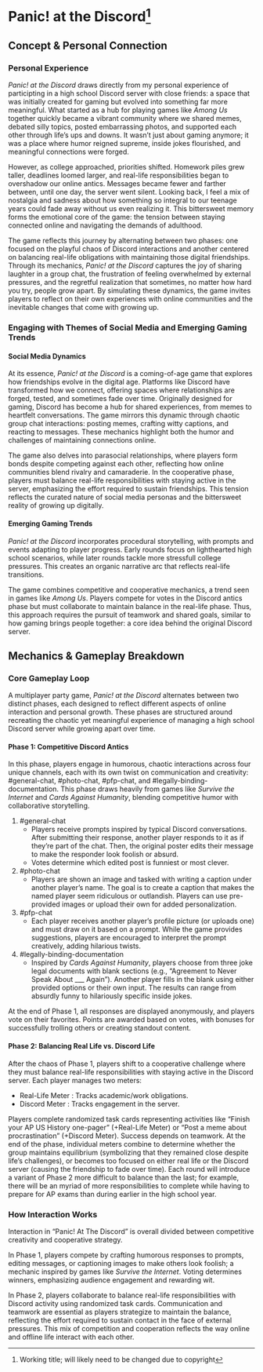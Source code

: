 # Panic! at the Discord[^1]

## Concept & Personal Connection

### Personal Experience
*Panic! at the Discord* draws directly from my personal experience of participting in a high school Discord server with close friends: a space that was initially created for gaming but evolved into something far more meaningful. What started as a hub for playing games like *Among Us* together quickly became a vibrant community where we shared memes, debated silly topics, posted embarrassing photos, and supported each other through life’s ups and downs. It wasn’t just about gaming anymore; it was a place where humor reigned supreme, inside jokes flourished, and meaningful connections were forged.

However, as college approached, priorities shifted. Homework piles grew taller, deadlines loomed larger, and real-life responsibilities began to overshadow our online antics. Messages became fewer and farther between, until one day, the server went silent. Looking back, I feel a mix of nostalgia and sadness about how something so integral to our teenage years could fade away without us even realizing it. This bittersweet memory forms the emotional core of the game: the tension between staying connected online and navigating the demands of adulthood.

The game reflects this journey by alternating between two phases: one focused on the playful chaos of Discord interactions and another centered on balancing real-life obligations with maintaining those digital friendships. Through its mechanics, *Panic! at the Discord* captures the joy of sharing laughter in a group chat, the frustration of feeling overwhelmed by external pressures, and the regretful realization that sometimes, no matter how hard you try, people grow apart. By simulating these dynamics, the game invites players to reflect on their own experiences with online communities and the inevitable changes that come with growing up.

### Engaging with Themes of Social Media and Emerging Gaming Trends

#### Social Media Dynamics

At its essence, *Panic! at the Discord* is a coming-of-age game that explores how friendships evolve in the digital age. Platforms like Discord have transformed how we connect, offering spaces where relationships are forged, tested, and sometimes fade over time. Originally designed for gaming, Discord has become a hub for shared experiences, from memes to heartfelt conversations. The game mirrors this dynamic through chaotic group chat interactions: posting memes, crafting witty captions, and reacting to messages. These mechanics highlight both the humor and challenges of maintaining connections online.

The game also delves into parasocial relationships, where players form bonds despite competing against each other, reflecting how online communities blend rivalry and camaraderie. In the cooperative phase, players must balance real-life responsibilities with staying active in the server, emphasizing the effort required to sustain friendships. This tension reflects the curated nature of social media personas and the bittersweet reality of growing up digitally.

#### Emerging Gaming Trends

*Panic! at the Discord* incorporates procedural storytelling, with prompts and events adapting to player progress. Early rounds focus on lighthearted high school scenarios, while later rounds tackle more stressfull college pressures. This creates an organic narrative arc that reflects real-life transitions.

The game combines competitive and cooperative mechanics, a trend seen in games like *Among Us*. Players compete for votes in the Discord antics phase but must collaborate to maintain balance in the real-life phase. Thus, this approach requires the pursuit of teamwork and shared goals, similar to how gaming brings people together: a core idea behind the original Discord server.

## Mechanics & Gameplay Breakdown

### Core Gameplay Loop

A multiplayer party game, *Panic! at the Discord* alternates between two distinct phases, each designed to reflect different aspects of online interaction and personal growth. These phases are structured around recreating the chaotic yet meaningful experience of managing a high school Discord server while growing apart over time.

#### Phase 1: Competitive Discord Antics
In this phase, players engage in humorous, chaotic interactions across four unique channels, each with its own twist on communication and creativity: #general-chat, #photo-chat, #pfp-chat, and #legally-binding-documentation. This phase draws heavily from games like *Survive the Internet* and *Cards Against Humanity*, blending competitive humor with collaborative storytelling.

1. #general-chat
   - Players receive prompts inspired by typical Discord conversations. After submitting their response, another player responds to it as if they’re part of the chat. Then, the original poster edits their message to make the responder look foolish or absurd.
   - Votes determine which edited post is funniest or most clever.
2. #photo-chat
   - Players are shown an image and tasked with writing a caption under another player’s name. The goal is to create a caption that makes the named player seem ridiculous or outlandish. Players can use pre-provided images or upload their own for added personalization.
3. #pfp-chat
   - Each player receives another player’s profile picture (or uploads one) and must draw on it based on a prompt. While the game provides suggestions, players are encouraged to interpret the prompt creatively, adding hilarious twists.
4. #legally-binding-documentation
   - Inspired by *Cards Against Humanity*, players choose from three joke legal documents with blank sections (e.g., “Agreement to Never Speak About ___ Again”). Another player fills in the blank using either provided options or their own input. The results can range from absurdly funny to hilariously specific inside jokes.
  
At the end of Phase 1, all responses are displayed anonymously, and players vote on their favorites. Points are awarded based on votes, with bonuses for successfully trolling others or creating standout content.

#### Phase 2: Balancing Real Life vs. Discord Life


After the chaos of Phase 1, players shift to a cooperative challenge where they must balance real-life responsibilities with staying active in the Discord server. Each player manages two meters:

- Real-Life Meter : Tracks academic/work obligations.
- Discord Meter : Tracks engagement in the server.

Players complete randomized task cards representing activities like “Finish your AP US History one-pager” (+Real-Life Meter) or “Post a meme about procrastination” (+Discord Meter). Success depends on teamwork. At the end of the phase, individual meters combine to determine whether the group maintains equilibrium (symbolizing that they remained close despite life’s challenges), or becomes too focused on either real life or the Discord server (causing the friendship to fade over time). Each round will introduce a variant of Phase 2 more difficult to balance than the last; for example, there will be an myriad of more responsibilities to complete while having to prepare for AP exams than during earlier in the high school year.

### How Interaction Works
Interaction in “Panic! At The Discord” is overall divided between competitive creativity and cooperative strategy. 

In Phase 1, players compete by crafting humorous responses to prompts, editing messages, or captioning images to make others look foolish; a mechanic inspired by games like *Survive the Internet*. Voting determines winners, emphasizing audience engagement and rewarding wit.

In Phase 2, players collaborate to balance real-life responsibilities with Discord activity using randomized task cards. Communication and teamwork are essential as players strategize to maintain the balance, reflecting the effort required to sustain contact in the face of external pressures. This mix of competition and cooperation reflects the way online and offline life interact with each other.


[^1]: Working title; will likely need to be changed due to copyright
